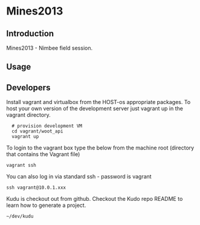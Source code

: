 Mines2013
=======

## Introduction

Mines2013 - Nimbee field session.

## Usage


## Developers

Install vagrant and virtualbox from the HOST-os appropriate packages. To host your own version of the development server just vagrant up in the vagrant directory.

```
  # provision development VM
  cd vagrant/woot_api
  vagrant up
```

To login to the vagrant box type the below from the machine root (directory that contains the Vagrant file)

```
vagrant ssh
```

You can also log in via standard ssh - password is vagrant

```
ssh vagrant@10.0.1.xxx
```

Kudu is checkout out from github.  Checkout the Kudo repo README to learn how to generate a project.

```
~/dev/kudu
```



